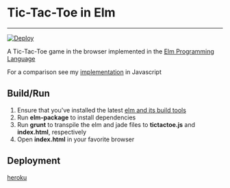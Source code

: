 # Tic-Tac-Toe in Elm
----------------------
[![Deploy](https://www.herokucdn.com/deploy/button.png)](https://heroku.com/deploy)

A Tic-Tac-Toe game in the browser implemented in the [Elm Programming Language](http://elm-lang.org) 

For a comparison see my [implementation](https://github.com/Project_1_TTT) in Javascript 

## Build/Run
1. Ensure that you've installed the latest [elm and its build tools](http://elm-lang.org/install)
2. Run **elm-package** to install dependencies
3. Run **grunt** to transpile the elm and jade files to **tictactoe.js** and **index.html**, respectively
4. Open **index.html** in your favorite browser

## Deployment
[heroku](https://polar-oasis-5892.herokuapp.com)